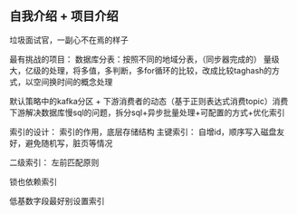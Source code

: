 

## 自我介绍 + 项目介绍

垃圾面试官，一副心不在焉的样子


最有挑战的项目：
数据库分表：按照不同的地域分表，（同步器完成的）
    量级大，亿级的处理，将多值，多判断，多for循环的比较，改成比较taghash的方式，以空间换时间的概念处理

默认策略中的kafka分区 + 下游消费者的动态（基于正则表达式消费topic）消费
    下游解决数据库慢sql的问题，拆分sql+异步批量处理+可配置的方式+优化索引


索引的设计： 索引的作用，底层存储结构
主键索引： 自增id，顺序写入磁盘友好，避免随机写，脏页等情况

二级索引： 左前匹配原则

锁也依赖索引

低基数字段最好别设置索引

